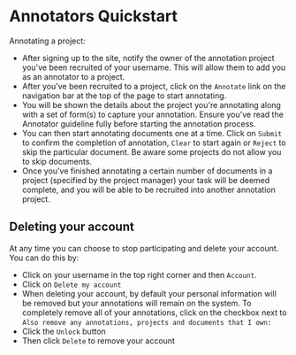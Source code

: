# Annotators Quickstart

Annotating a project:

* After signing up to the site, notify the owner of the annotation project you've been recruited of 
  your username. This will allow them to add you as an annotator to a project.
* After you've been recruited to a project, click on the `Annotate` link on the navigation bar at the 
  top of the page to start annotating.
* You will be shown the details about the project you're annotating along with a set of form(s) to capture
  your annotation. Ensure you've read the Annotator guideline fully before starting the annotation process.
* You can then start annotating documents one at a time. Click on `Submit` to confirm the completion of 
  annotation, `Clear` to start again or `Reject` to skip the particular document. Be aware some projects 
  do not allow you to skip documents.
* Once you've finished annotating a certain number of documents in a project (specified by the project 
  manager) your task will be deemed complete, and you will be able to be recruited into another annotation 
  project.
  
## Deleting your account

At any time you can choose to stop participating and delete your account. You can do this by:

* Click on your username in the top right corner and then `Account`.
* Click on `Delete my account`
* When deleting your account, by default your personal information will be removed but your annotations will remain on the system. To completely remove all of your annotations, click on the checkbox next to `Also remove any annotations, projects and documents that I own:`
* Click the `Unlock` button
* Then click `Delete` to remove your account


